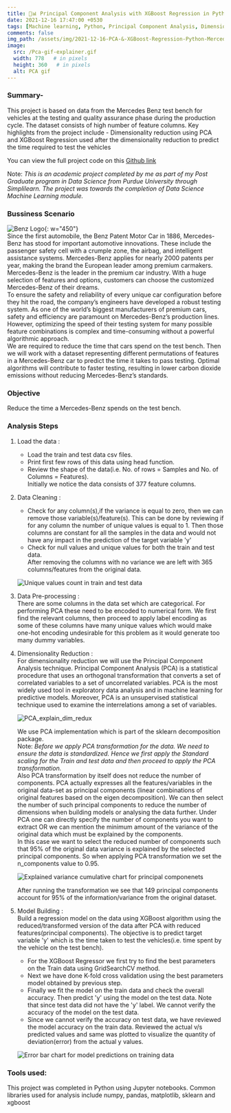 ```yaml
---
title: 🔎📊 Principal Component Analysis with XGBoost Regression in Python
date: 2021-12-16 17:47:00 +0530 
tags: [Machine learning, Python, Principal Component Analysis, Dimensionality Reduction, Label Encoding, numpy, pandas, sklearn, XGBoost Regression, matplotlib]
comments: false
img_path: /assets/img/2021-12-16-PCA-&-XGBoost-Regression-Python-Mercedes-Dataset
image:
  src: /Pca-gif-explainer.gif
  width: 778   # in pixels
  height: 360   # in pixels
  alt: PCA gif
---
```


### Summary-

This project is based on data from the Mercedes Benz test bench for vehicles at the testing and quality assurance phase during the production cycle. The dataset consists of high number of feature columns. Key highlights from the project include - Dimensionality reduction using PCA and XGBoost Regression used after the dimensionality reduction to predict the time required to test the vehicles

You can view the full project code on this [Github link](https://github.com/Ransomk/PCA-and-XGBoost-Regression-Mercedes-Benz-test-data)

Note: _This is an academic project completed by me as part of my Post Graduate program in Data Science from Purdue University through Simplilearn. The project was towards the completion of Data Science Machine Learning module._

### Bussiness Scenario
![Benz Logo](Mercedes_Benz_Logo.jpg){: w="450"}  
Since the first automobile, the Benz Patent Motor Car in 1886, Mercedes-Benz has stood for important automotive innovations. These include the passenger safety cell with a crumple zone, the airbag, and intelligent assistance systems. Mercedes-Benz applies for nearly 2000 patents per year, making the brand the European leader among premium carmakers. Mercedes-Benz is the leader in the premium car industry. With a huge selection of features and options, customers can choose the customized Mercedes-Benz of their dreams.  
To ensure the safety and reliability of every unique car configuration before they hit the road, the company’s engineers have developed a robust testing system. As one of the world’s biggest manufacturers of premium cars, safety and efficiency are paramount on Mercedes-Benz’s production lines. However, optimizing the speed of their testing system for many possible feature combinations is complex and time-consuming without a powerful algorithmic approach.  
We are required to reduce the time that cars spend on the test bench. Then we will work with a dataset representing different permutations of features in a Mercedes-Benz car to predict the time it takes to pass testing. Optimal algorithms will contribute to faster testing, resulting in lower carbon dioxide emissions without reducing Mercedes-Benz’s standards.

### Objective
Reduce the time a Mercedes-Benz spends on the test bench.

### Analysis Steps
1. Load the data :
    - Load the train and test data csv files.
    - Print first few rows of this data using head function.
    - Review the shape of the data(i.e. No. of rows = Samples and No. of Columns = Features).  
Initially we notice the data consists of 377 feature columns.
2. Data Cleaning :
    - Check for any column(s),if the variance is equal to zero, then we can remove those variable(s)/feature(s).
    This can be done by reviewing if for any column the number of unique values is equal to 1. Then those columns are constant for all the samples in the data and would not have any impact in the prediction of the target variable 'y' 
    - Check for null values and unique values for both the train and test data.  
    After removing the columns with no variance we are left with 365 columns/features from the original data.  

    ![Unique values count in train and test data](unique-values-count.png)

3. Data Pre-processing :  
    There are some columns in the data set which are categorical. For performing PCA these need to be encoded to numerical form. We first find the relevant columns, then proceed to apply label encoding as some of these columns have many unique values which would make one-hot encoding undesirable for this problem as it would generate too many dummy variables.
4. Dimensionality Reduction :  
   For dimensionality reduction we will use the Principal Component Analysis technique. Principal Component Analysis (PCA) is a statistical procedure that uses an orthogonal transformation that converts a set of correlated variables to a set of uncorrelated variables. PCA is the most widely used tool in exploratory data analysis and in machine learning for predictive models. Moreover, PCA is an unsupervised statistical technique used to examine the interrelations among a set of variables.  

   ![PCA_explain_dim_redux](pca-dim-reductions.png)

   We use PCA implementation which is part of the sklearn decomposition package.  
   Note: _Before we apply PCA transformation for the data. We need to ensure the data is standardized. Hence we first apply the Standard scaling for the Train and test data and then proceed to apply the PCA transformation._  
   Also PCA transformation by itself does not reduce the number of components. PCA actually expresses all the features/variables in the original data-set as principal components (linear combinations of original features based on the eigen decomposition). We can then select the number of such principal components to reduce the number of dimensions when building models or analysing the data further. Under PCA one can directly specify the number of components you want to extract OR we can mention the minimum amount of the variance of the original data which must be explained by the components.  
   In this case we want to select the reduced number of components such that 95% of the original data variance is explained by the selected principal components. So when applying PCA transformation we set the n_components value to 0.95.

    ![Explained variance cumulative chart for principal componenets](evr-principal-components.png)

   After running the transformation we see that 149 principal components account for 95% of the information/variance from the original dataset.
5. Model Building :  
   Build a regression model on the data using XGBoost algorithm using the reduced/transformed version of the data after PCA with reduced features(principal components). The objective is to predict target variable 'y' which is the time taken to test the vehicles(i.e. time spent by the vehicle on the test bench).
    - For the XGBoost Regressor we first try to find the best parameters on the Train data using GridSearchCV method.
    - Next we have done K-fold cross validation using the best parameters model obtained by previous step.
    - Finally we fit the model on the train data and check the overall accuracy. Then predict 'y' using the model on the test data. Note that since test data did not have the 'y' label. We cannot verify the accuracy of the model on the test data.
    - Since we cannot verify the accuracy on test data, we have reviewed the model accuracy on the train data. Reviewed the actual v/s predicted values and same was plotted to visualize the quantity of deviation(error) from the actual y values. 
    
    ![Error bar chart for model predictions on training data](error-deviations-bar-chart.png)   

### Tools used:
This project was completed in Python using Jupyter notebooks.
Common libraries used for analysis include numpy, pandas, matplotlib, sklearn and xgboost
